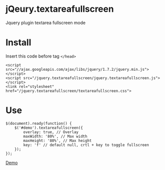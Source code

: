 jQeury.textareafullscreen
=============

Jquery plugin textarea fullscreen mode

# Install
Insert this code before tag `</head>`
```
<script src="//ajax.googleapis.com/ajax/libs/jquery/1.7.2/jquery.min.js"></script>
<script src="/jquery.textareafullscreen/jquery.textareafullscreen.js"></script>
<link rel="stylesheet" href="/jquery.textareafullscreen/textareafullscreen.css">
```
# Use
```
$(document).ready(function() {
	$('#demo').textareafullscreen({
		overlay: true, // Overlay
		maxWidth: '80%', // Max width
		maxHeight: '80%', // Max height
		key: 'f' // default null, crtl + key to toggle fullscreen
	});
});
```
[Demo](http://creoart.github.io/jquery.textareafullscreen)
